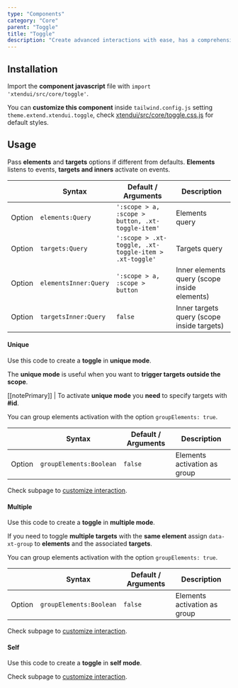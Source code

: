 ```yaml
---
type: "Components"
category: "Core"
parent: "Toggle"
title: "Toggle"
description: "Create advanced interactions with ease, has a comprehensive javascript api."
---
```


## Installation

Import the **component javascript** file with `import 'xtendui/src/core/toggle'`.

You can **customize this component** inside `tailwind.config.js` setting `theme.extend.xtendui.toggle`, check [xtendui/src/core/toggle.css.js](https://github.com/minimit/xtendui/blob/beta/src/core/toggle.css.js) for default styles.

## Usage

Pass **elements** and **targets** options if different from defaults. **Elements** listens to events, **targets and inners** activate on events.

<div class="xt-overflow-sub overflow-y-hidden overflow-x-scroll my-4 xt-my-auto w-full">

|                         | Syntax                                    | Default / Arguments                       | Description                   |
| ----------------------- | ----------------------------------------- | ----------------------------- | ----------------------------- |
| Option                  | `elements:Query`                          | `':scope > a, :scope > button, .xt-toggle-item'`        | Elements query            |
| Option                  | `targets:Query`                          | `':scope > .xt-toggle, .xt-toggle-item > .xt-toggle'`        | Targets query            |
| Option                  | `elementsInner:Query`                          | `':scope > a, :scope > button`        | Inner elements query (scope inside elements)            |
| Option                  | `targetsInner:Query`                          | `false`        | Inner targets query (scope inside targets)     

</div>

#### Unique

Use this code to create a **toggle** in **unique mode**.

The **unique mode** is useful when you want to **trigger targets outside the scope**.

[[notePrimary]]
| To activate **unique mode** you **need** to specify targets with **#id**.

You can group elements activation with the option `groupElements: true`.

<div class="xt-overflow-sub overflow-y-hidden overflow-x-scroll my-4 xt-my-auto w-full">

|                         | Syntax                                    | Default / Arguments                       | Description                   |
| ----------------------- | ----------------------------------------- | ----------------------------- | ----------------------------- |
| Option                  | `groupElements:Boolean`                          | `false`        | Elements activation as group |     

</div>

<demo>
  <demoinline src="demos/components/core/toggle/usage-unique">
  </demoinline>
  <demoinline src="demos/components/core/toggle/usage-unique-groupelements">
  </demoinline>
</demo>

Check subpage to [customize interaction](/components/core/toggle/interaction).

#### Multiple

Use this code to create a **toggle** in **multiple mode**.

If you need to toggle **multiple targets** with the **same element** assign `data-xt-group` to **elements** and the associated **targets**.

You can group elements activation with the option `groupElements: true`.

<div class="xt-overflow-sub overflow-y-hidden overflow-x-scroll my-4 xt-my-auto w-full">

|                         | Syntax                                    | Default / Arguments                       | Description                   |
| ----------------------- | ----------------------------------------- | ----------------------------- | ----------------------------- |
| Option                  | `groupElements:Boolean`                          | `false`        | Elements activation as group |     

</div>

<demo>
  <demoinline src="demos/components/core/toggle/usage-multiple">
  </demoinline>
  <demoinline src="demos/components/core/toggle/usage-multiple-group">
  </demoinline>
  <demoinline src="demos/components/core/toggle/usage-multiple-groupelements">
  </demoinline>
</demo>

Check subpage to [customize interaction](/components/core/toggle/interaction).

#### Self

Use this code to create a **toggle** in **self mode**.

<demo>
  <demoinline src="demos/components/core/toggle/usage-self">
  </demoinline>
</demo>

Check subpage to [customize interaction](/components/core/toggle/interaction).
